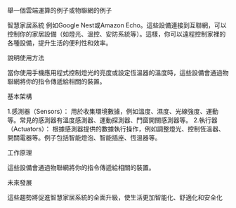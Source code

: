 舉一個雲端運算的例子或物聯網的例子

智慧家居系統
例如Google Nest或Amazon Echo。這些設備連接到互聯網，可以控制你的家居設備（如燈光、溫控、安防系統等）。這樣，你可以遠程控制家裡的各種設備，提升生活的便利性和效率。

說明使用方法

當你使用手機應用程式控制燈光的亮度或設定恆溫器的溫度時，這些設備會通過物聯網將你的指令傳遞給相關的裝置。

基本架構

1.感測器（Sensors）： 用於收集環境數據，例如溫度、濕度、光線強度、運動等。常見的感測器有溫度感測器、運動探測器、門窗開關感測器等。
2.執行器（Actuators）： 根據感測器提供的數據執行操作，例如調整燈光、控制恆溫器、開關電器等。例子包括智能燈泡、智能插座、恆溫器等。

工作原理

這些設備會通過物聯網將你的指令傳遞給相關的裝置。

未來發展

這些趨勢將促進智慧家居系統的全面升級，使生活更加智能化、舒適化和安全化
